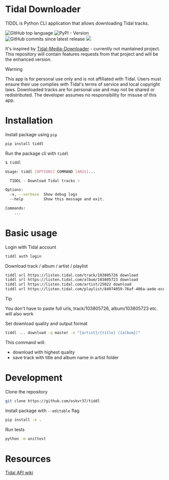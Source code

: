 # Tidal Downloader

TIDDL is Python CLI application that allows downloading Tidal tracks.

![GitHub top language](https://img.shields.io/github/languages/top/oskvr37/tiddl?style=for-the-badge)
![PyPI - Version](https://img.shields.io/pypi/v/tiddl?style=for-the-badge)
![GitHub commits since latest release](https://img.shields.io/github/commits-since/oskvr37/tiddl/latest?style=for-the-badge)
[<img src="https://img.shields.io/badge/gitmoji-%20😜%20😍-FFDD67.svg?style=for-the-badge" />](https://gitmoji.dev)

It's inspired by [Tidal-Media-Downloader](https://github.com/yaronzz/Tidal-Media-Downloader) - currently not mantained project.
This repository will contain features requests from that project and will be the enhanced version.

> [!WARNING]
> This app is for personal use only and is not affiliated with Tidal. Users must ensure their use complies with Tidal's terms of service and local copyright laws. Downloaded tracks are for personal use and may not be shared or redistributed. The developer assumes no responsibility for misuse of this app.

# Installation

Install package using `pip`

```bash
pip install tiddl
```

Run the package cli with `tiddl`

```bash
$ tiddl

Usage: tiddl [OPTIONS] COMMAND [ARGS]...

  TIDDL - Download Tidal tracks ✨

Options:
  -v, --verbose  Show debug logs
  --help         Show this message and exit.

Commands:
	...
```

# Basic usage

Login with Tidal account

```bash
tiddl auth login
```

Download track / album / artist / playlist

```bash
tiddl url https://listen.tidal.com/track/103805726 download
tiddl url https://listen.tidal.com/album/103805723 download
tiddl url https://listen.tidal.com/artist/25022 download
tiddl url https://listen.tidal.com/playlist/84974059-76af-406a-aede-ece2b78fa372 download
```

> [!TIP]
> You don't have to paste full urls, track/103805726, album/103805723 etc. will also work

Set download quality and output format

```bash
tiddl ... download -q master -o "{artist}/{title} ({album})"
```

This command will:
- download with highest quality
- save track with title and album name in artist folder

# Development

Clone the repository

```bash
git clone https://github.com/oskvr37/tiddl
```

Install package with `--editable` flag

```bash
pip install -e .
```

Run tests

```bash
python -m unittest
```

# Resources

[Tidal API wiki](https://github.com/Fokka-Engineering/TIDAL)
